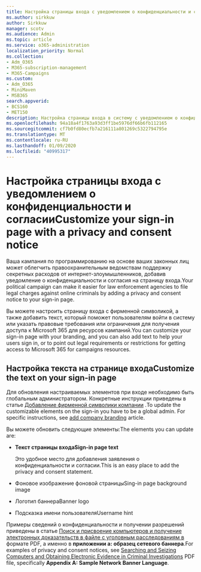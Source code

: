 ```yaml
---
title: Настройка страницы входа с уведомлением о конфиденциальности и согласии
ms.author: sirkkuw
author: Sirkkuw
manager: scotv
ms.audience: Admin
ms.topic: article
ms.service: o365-administration
localization_priority: Normal
ms.collection:
- Adm_O365
- M365-subscription-management
- M365-Campaigns
ms.custom:
- Adm_O365
- MiniMaven
- MSB365
search.appverid:
- BCS160
- MET150
description: Настройка страницы входа в систему с уведомлением о конфиденциальности и согласия для Microsoft 365 для кампаний.
ms.openlocfilehash: 94a18a4f1763a93d3ff1be5976df66b6fb112165
ms.sourcegitcommit: cf7b0fd80ecfb7a216111a801269c5322794795e
ms.translationtype: MT
ms.contentlocale: ru-RU
ms.lasthandoff: 01/09/2020
ms.locfileid: "40995317"
---
```

# <a name="customize-your-sign-in-page-with-a-privacy-and-consent-notice"></a><span data-ttu-id="b2090-103">Настройка страницы входа с уведомлением о конфиденциальности и согласии</span><span class="sxs-lookup"><span data-stu-id="b2090-103">Customize your sign-in page with a privacy and consent notice</span></span>

<span data-ttu-id="b2090-104">Ваша кампания по программированию на основе ваших законных лиц может облегчить правоохранительным ведомствам поддержку секретных расходов от интернет-злоумышленников, добавив уведомление о конфиденциальности и согласия на страницу входа.</span><span class="sxs-lookup"><span data-stu-id="b2090-104">Your political campaign can make it easier for law enforcement agencies to file legal charges against online criminals by adding a privacy and consent notice to your sign-in page.</span></span>

<span data-ttu-id="b2090-105">Вы можете настроить страницу входа с фирменной символикой, а также добавить текст, который поможет пользователям войти в систему или указать правовые требования или ограничения для получения доступа к Microsoft 365 для ресурсов кампаний.</span><span class="sxs-lookup"><span data-stu-id="b2090-105">You can customize your sign-in page with your branding, and you can also add text to help your users sign in, or to point out legal requirements or restrictions for getting access to Microsoft 365 for campaigns resources.</span></span>

## <a name="customize-the-text-on-your-sign-in-page"></a><span data-ttu-id="b2090-106">Настройка текста на странице входа</span><span class="sxs-lookup"><span data-stu-id="b2090-106">Customize the text on your sign-in page</span></span>

<span data-ttu-id="b2090-107">Для обновления настраиваемых элементов при входе необходимо быть глобальным администратором. Конкретные инструкции приведены в статье [Добавление фирменной символики компании](https://docs.microsoft.com/azure/active-directory/fundamentals/customize-branding) .</span><span class="sxs-lookup"><span data-stu-id="b2090-107">To update the customizable elements on the sign-in you have to be a global admin. For specific instructions, see [add company branding](https://docs.microsoft.com/azure/active-directory/fundamentals/customize-branding) article.</span></span>

<span data-ttu-id="b2090-108">Вы можете обновить следующие элементы:</span><span class="sxs-lookup"><span data-stu-id="b2090-108">The elements you can update are:</span></span>

- <span data-ttu-id="b2090-109">**Текст страницы входа**</span><span class="sxs-lookup"><span data-stu-id="b2090-109">**Sign-in page text**</span></span>

    <span data-ttu-id="b2090-110">Это удобное место для добавления заявления о конфиденциальности и согласии.</span><span class="sxs-lookup"><span data-stu-id="b2090-110">This is an easy place to add the privacy and consent statement.</span></span>
- <span data-ttu-id="b2090-111">Фоновое изображение фоновой страницы</span><span class="sxs-lookup"><span data-stu-id="b2090-111">Sing-in page background image</span></span>
- <span data-ttu-id="b2090-112">Логотип баннера</span><span class="sxs-lookup"><span data-stu-id="b2090-112">Banner logo</span></span>
- <span data-ttu-id="b2090-113">Подсказка имени пользователя</span><span class="sxs-lookup"><span data-stu-id="b2090-113">Username hint</span></span>

<span data-ttu-id="b2090-114">Примеры сведений о конфиденциальности и получении разрешений приведены в статье [Поиск и присвоение компьютеров и получение электронных доказательств в файле с уголовным расследованиям в](https://www.justice.gov/sites/default/files/criminal-ccips/legacy/2015/01/14/ssmanual2009.pdf) формате PDF, а именно в **приложении а: образец сетевого баннера**.</span><span class="sxs-lookup"><span data-stu-id="b2090-114">For examples of privacy and consent notices, see [Searching and Seizing Computers and Obtaining Electronic Evidence in Criminal Investigations](https://www.justice.gov/sites/default/files/criminal-ccips/legacy/2015/01/14/ssmanual2009.pdf) PDF file, specifically **Appendix A: Sample Network Banner Language**.</span></span>

